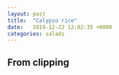 ```yaml
---
layout: post
title:  "Calypso rice"
date:   2019-12-22 12:02:35 +0000
categories: salads
---
```


## From clipping